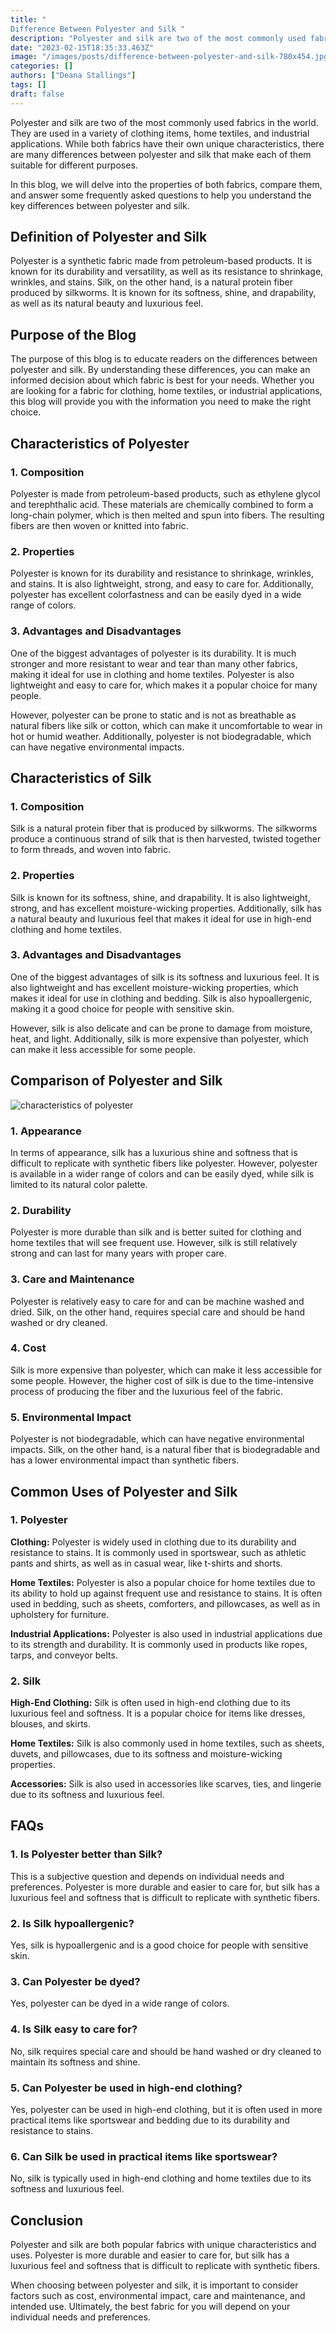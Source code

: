 ```yaml
---
title: "
Difference Between Polyester and Silk "
description: "Polyester and silk are two of the most commonly used fabrics in the world. They are used in a variety of clothing items, home textiles, and industrial"
date: "2023-02-15T18:35:33.463Z"
image: "/images/posts/difference-between-polyester-and-silk-780x454.jpg"
categories: []
authors: ["Deana Stallings"]
tags: []
draft: false
---
```


Polyester and silk are two of the most commonly used fabrics in the world. They are used in a variety of clothing items, home textiles, and industrial applications. While both fabrics have their own unique characteristics, there are many differences between polyester and silk that make each of them suitable for different purposes.

In this blog, we will delve into the properties of both fabrics, compare them, and answer some frequently asked questions to help you understand the key differences between polyester and silk.

## Definition of Polyester and Silk

Polyester is a synthetic fabric made from petroleum-based products. It is known for its durability and versatility, as well as its resistance to shrinkage, wrinkles, and stains. Silk, on the other hand, is a natural protein fiber produced by silkworms. It is known for its softness, shine, and drapability, as well as its natural beauty and luxurious feel.

## Purpose of the Blog

The purpose of this blog is to educate readers on the differences between polyester and silk. By understanding these differences, you can make an informed decision about which fabric is best for your needs. Whether you are looking for a fabric for clothing, home textiles, or industrial applications, this blog will provide you with the information you need to make the right choice.

## Characteristics of Polyester

### 1\. Composition

Polyester is made from petroleum-based products, such as ethylene glycol and terephthalic acid. These materials are chemically combined to form a long-chain polymer, which is then melted and spun into fibers. The resulting fibers are then woven or knitted into fabric.

### 2\. Properties

Polyester is known for its durability and resistance to shrinkage, wrinkles, and stains. It is also lightweight, strong, and easy to care for. Additionally, polyester has excellent colorfastness and can be easily dyed in a wide range of colors.

### 3\. Advantages and Disadvantages

One of the biggest advantages of polyester is its durability. It is much stronger and more resistant to wear and tear than many other fabrics, making it ideal for use in clothing and home textiles. Polyester is also lightweight and easy to care for, which makes it a popular choice for many people.

However, polyester can be prone to static and is not as breathable as natural fibers like silk or cotton, which can make it uncomfortable to wear in hot or humid weather. Additionally, polyester is not biodegradable, which can have negative environmental impacts.

## Characteristics of Silk

### 1\. Composition

Silk is a natural protein fiber that is produced by silkworms. The silkworms produce a continuous strand of silk that is then harvested, twisted together to form threads, and woven into fabric.

### 2\. Properties

Silk is known for its softness, shine, and drapability. It is also lightweight, strong, and has excellent moisture-wicking properties. Additionally, silk has a natural beauty and luxurious feel that makes it ideal for use in high-end clothing and home textiles.

### 3\. Advantages and Disadvantages

One of the biggest advantages of silk is its softness and luxurious feel. It is also lightweight and has excellent moisture-wicking properties, which makes it ideal for use in clothing and bedding. Silk is also hypoallergenic, making it a good choice for people with sensitive skin.

However, silk is also delicate and can be prone to damage from moisture, heat, and light. Additionally, silk is more expensive than polyester, which can make it less accessible for some people.

## Comparison of Polyester and Silk

![characteristics of polyester](https://www.pdhre.org/wp-content/uploads/2023/02/characteristics-of-polyester.jpg)

### 1\. Appearance

In terms of appearance, silk has a luxurious shine and softness that is difficult to replicate with synthetic fibers like polyester. However, polyester is available in a wider range of colors and can be easily dyed, while silk is limited to its natural color palette.

### 2\. Durability

Polyester is more durable than silk and is better suited for clothing and home textiles that will see frequent use. However, silk is still relatively strong and can last for many years with proper care.

### 3\. Care and Maintenance

Polyester is relatively easy to care for and can be machine washed and dried. Silk, on the other hand, requires special care and should be hand washed or dry cleaned.

### 4\. Cost

Silk is more expensive than polyester, which can make it less accessible for some people. However, the higher cost of silk is due to the time-intensive process of producing the fiber and the luxurious feel of the fabric.

### 5\. Environmental Impact

Polyester is not biodegradable, which can have negative environmental impacts. Silk, on the other hand, is a natural fiber that is biodegradable and has a lower environmental impact than synthetic fibers.

## Common Uses of Polyester and Silk

### 1\. Polyester

**Clothing:** Polyester is widely used in clothing due to its durability and resistance to stains. It is commonly used in sportswear, such as athletic pants and shirts, as well as in casual wear, like t-shirts and shorts.

**Home Textiles:** Polyester is also a popular choice for home textiles due to its ability to hold up against frequent use and resistance to stains. It is often used in bedding, such as sheets, comforters, and pillowcases, as well as in upholstery for furniture.

**Industrial Applications:** Polyester is also used in industrial applications due to its strength and durability. It is commonly used in products like ropes, tarps, and conveyor belts.

### 2\. Silk

**High-End Clothing:** Silk is often used in high-end clothing due to its luxurious feel and softness. It is a popular choice for items like dresses, blouses, and skirts.

**Home Textiles:** Silk is also commonly used in home textiles, such as sheets, duvets, and pillowcases, due to its softness and moisture-wicking properties.

**Accessories:** Silk is also used in accessories like scarves, ties, and lingerie due to its softness and luxurious feel.

## FAQs

### 1\. Is Polyester better than Silk?

This is a subjective question and depends on individual needs and preferences. Polyester is more durable and easier to care for, but silk has a luxurious feel and softness that is difficult to replicate with synthetic fibers.

### 2\. Is Silk hypoallergenic?

Yes, silk is hypoallergenic and is a good choice for people with sensitive skin.

### 3\. Can Polyester be dyed?

Yes, polyester can be dyed in a wide range of colors.

### 4\. Is Silk easy to care for?

No, silk requires special care and should be hand washed or dry cleaned to maintain its softness and shine.

### 5\. Can Polyester be used in high-end clothing?

Yes, polyester can be used in high-end clothing, but it is often used in more practical items like sportswear and bedding due to its durability and resistance to stains.

### 6\. Can Silk be used in practical items like sportswear?

No, silk is typically used in high-end clothing and home textiles due to its softness and luxurious feel.

## Conclusion

Polyester and silk are both popular fabrics with unique characteristics and uses. Polyester is more durable and easier to care for, but silk has a luxurious feel and softness that is difficult to replicate with synthetic fibers. 

When choosing between polyester and silk, it is important to consider factors such as cost, environmental impact, care and maintenance, and intended use. Ultimately, the best fabric for you will depend on your individual needs and preferences.